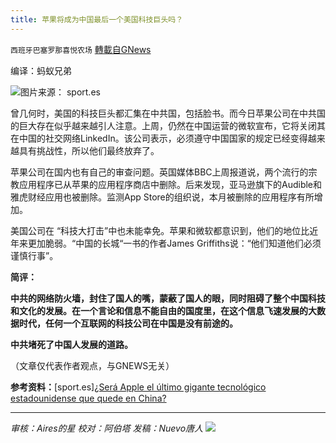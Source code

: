 ```yaml
---
title: 苹果将成为中国最后一个美国科技巨头吗？
---
```

`西班牙巴塞罗那喜悦农场` [轉載自GNews](https://gnews.org/zh-hans/1619439/)

编译：蚂蚁兄弟

![](https://assets.gnews.org/wp-content/uploads/2021/10/image-464.png)图片来源： sport.es

曾几何时，美国的科技巨头都汇集在中共国，包括脸书。而今日苹果公司在中共国的巨大存在似乎越来越引人注意。上周，仍然在中国运营的微软宣布，它将关闭其在中国的社交网络LinkedIn。该公司表示，必须遵守中国国家的规定已经变得越来越具有挑战性，所以他们最终放弃了。

苹果公司在国内也有自己的审查问题。英国媒体BBC上周报道说，两个流行的宗教应用程序已从苹果的应用程序商店中删除。后来发现，亚马逊旗下的Audible和雅虎财经应用也被删除。监测App Store的组织说，本月被删除的应用程序有所增加。

美国公司在 “科技大打击”中也未能幸免。苹果和微软都意识到，他们的地位比近年来更加脆弱。“中国的长城“一书的作者James Griffiths说：“他们知道他们必须谨慎行事”。

**简评：**

**中共的网络防火墙，封住了国人的嘴，蒙蔽了国人的眼，同时阻碍了整个中国科技和文化的发展。在一个言论和信息不能自由的国度里，在这个信息飞速发展的大数据时代，任何一个互联网的科技公司在中国是没有前途的。**

**中共堵死了中国人发展的道路。**

（文章仅代表作者观点，与GNEWS无关）

**参考资料：**[sport.es][¿Será Apple el último gigante tecnológico estadounidense que quede en China?](https://www.sport.es/es/noticias/tecnologia/sera-apple-ultimo-gigante-tecnologico-12373149)

* * *

*审核：Aires的星
校对：阿伯塔
发稿：Nuevo唐人*
![](https://assets.gnews.org/wp-content/uploads/2021/10/GNEWS_CH.-1-3-1.jpeg)
